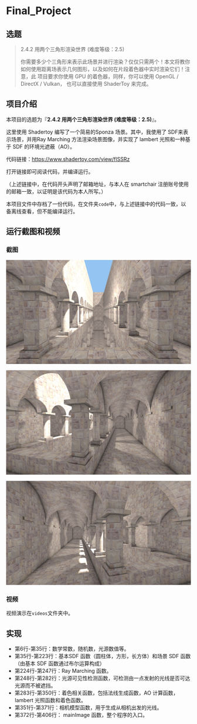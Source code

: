 # Final_Project

## 选题

> 2.4.2 用两个三角形渲染世界 (难度等级：2.5)
>
> 你需要多少个三角形来表示此场景并进行渲染？仅仅只需两个！本文将教你 如何使用距离场表示几何图形，以及如何在片段着色器中实时渲染它们！注意，此 项目要求你使用 GPU 的着色器，同样，你可以使用 OpenGL / DirectX / Vulkan， 也可以直接使用 ShaderToy 来完成。

## 项目介绍

本项目的选题为『**2.4.2 用两个三角形渲染世界 (难度等级：2.5)**』。

这里使用 Shadertoy 编写了一个简易的Sponza 场景。其中，我使用了 SDF来表示场景，并用Ray Marching 方法渲染场景图像，并实现了 lambert 光照和一种基于 SDF 的环境光遮蔽（AO）。

代码链接：https://www.shadertoy.com/view/flSSRz

打开链接即可阅读代码，并编译运行。

（上述链接中，在代码开头声明了邮箱地址，与本人在 smartchair 注册账号使用的邮箱一致，以证明是该代码为本人所写。）

本项目文件中存档了一份代码，在文件夹`code`中，与上述链接中的代码一致，以备离线查看，但不能编译运行。

## 运行截图和视频

### 截图

![](images/screenshot1.jpg)

![](images/screenshot2.jpg)

![](images/screenshot3.jpg)

### 视频

视频演示在`videos`文件夹中。

## 实现

* 第6行-第35行：数学常数，随机数，光源数值等。
* 第35行-第223行：基本SDF 函数（圆柱体，方形，长方体）和场景 SDF 函数（由基本 SDF 函数通过布尔运算构成）
* 第224行-第247行：Ray Marching 函数。
* 第248行-第282行：光源可见性检测函数，可检测由一点发射的光线是否可达光源而不被遮挡。
* 第283行-第350行：着色相关函数，包括法线生成函数，AO 计算函数，lambert 光照函数和着色函数。
* 第351行-第371行：相机模型函数，用于生成从相机出发的光线。
* 第372行-第406行： mainImage 函数，整个程序的入口。
